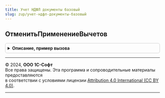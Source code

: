 ```yaml
---
title: Учет НДФЛ документы базовый
slug: zup/учет-ндфл-документы-базовый
---
```



## ОтменитьПрименениеВычетов
<details style="margin: 1em 0; padding: 0.5em; border: 1px solid #ccc; border-radius: 6px;">

<summary style="font-weight: bold; cursor: pointer;">Описание, пример вызова</summary>

```bsl

Процедура ОтменитьПрименениеВычетов(Регистратор, Сотрудник) Экспорт
```

Пример вызова
```bsl
УчетНДФЛДокументыБазовый.ОтменитьПрименениеВычетов(Регистратор, Сотрудник) 
```
</details>

---

© 2024, **ООО 1С-Софт**  
Все права защищены. Эта программа и сопроводительные материалы предоставляются  
в соответствии с условиями лицензии [Attribution 4.0 International (CC BY 4.0)](https://creativecommons.org/licenses/by/4.0/legalcode).

---
